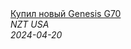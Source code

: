 <!--2024-04-20 18:24:57-->
<div class="yb">
  <a class="nodecor" href="/index.html?rabota/kupil_novyj_genesis_g70">
    <img class="preview" data-videoid="xt0IXx3aJrc" src="https://i1.ytimg.com/vi/xt0IXx3aJrc/hqdefault.jpg" align="middle" alt="">
  </a>
  <div class="inlbl text">
    <a class="nodecor" href="/index.html?rabota/kupil_novyj_genesis_g70">Купил новый Genesis G70</a><br>
    <i class="smaller2">NZT USA</i><br>
    <i class="smaller3">2024-04-20</i>
  </div>
</div>
